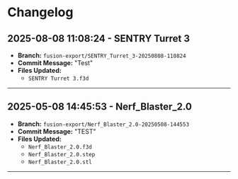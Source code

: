 # Changelog

## 2025-08-08 11:08:24 - SENTRY Turret 3
- **Branch:** `fusion-export/SENTRY_Turret_3-20250808-110824`
- **Commit Message:** "Test"
- **Files Updated:**
  - `SENTRY Turret 3.f3d`

---

## 2025-05-08 14:45:53 - Nerf_Blaster_2.0
- **Branch:** `fusion-export/Nerf_Blaster_2.0-20250508-144553`
- **Commit Message:** "TEST"
- **Files Updated:**
  - `Nerf_Blaster_2.0.f3d`
  - `Nerf_Blaster_2.0.step`
  - `Nerf_Blaster_2.0.stl`

---

